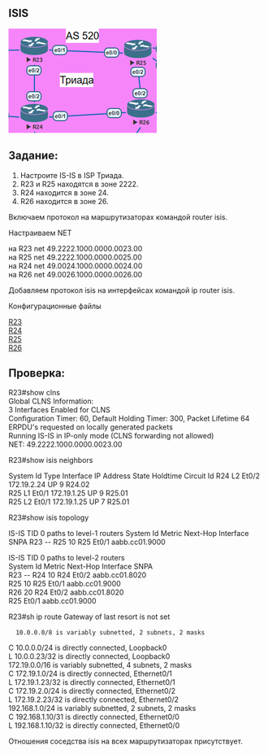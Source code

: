 ## ISIS  

![](Topology.PNG)  

## Задание:

1. Настроите IS-IS в ISP Триада.
2. R23 и R25 находятся в зоне 2222.
3. R24 находится в зоне 24.
4. R26 находится в зоне 26.

Включаем протокол на маршрутизаторах командой router isis.

Настраиваем NET  

на R23 net 49.2222.1000.0000.0023.00  
на R25 net 49.2222.1000.0000.0025.00  
на R24 net 49.0024.1000.0000.0024.00  
на R26 net 49.0026.1000.0000.0026.00

Добавляем протокол isis на интерфейсах командой ip router isis.

Конфигурационные файлы  

[R23](../Lab7/R23.txt)   
[R24](../Lab7/R24.txt)   
[R25](../Lab7/R25.txt)   
[R26](../Lab7/R26.txt)    

## Проверка:

R23#show clns  
Global CLNS Information:  
  3 Interfaces Enabled for CLNS  
  Configuration Timer: 60, Default Holding Timer: 300, Packet Lifetime 64  
  ERPDU's requested on locally generated packets  
  Running IS-IS in IP-only mode (CLNS forwarding not allowed)  
  NET: 49.2222.1000.0000.0023.00  

R23#show isis neighbors

System Id      Type Interface   IP Address      State Holdtime Circuit Id
R24            L2   Et0/2       172.19.2.24     UP    9        R24.02           
R25            L1   Et0/1       172.19.1.25     UP    9        R25.01           
R25            L2   Et0/1       172.19.1.25     UP    7        R25.01 

R23#show isis topology

IS-IS TID 0 paths to level-1 routers
System Id            Metric     Next-Hop             Interface   SNPA
R23                  --
R25                  10         R25                  Et0/1       aabb.cc01.9000

IS-IS TID 0 paths to level-2 routers  
System Id            Metric     Next-Hop             Interface   SNPA  
R23                  --
R24                  10         R24                  Et0/2       aabb.cc01.8020  
R25                  10         R25                  Et0/1       aabb.cc01.9000  
R26                  20         R24                  Et0/2       aabb.cc01.8020  
                                R25                  Et0/1       aabb.cc01.9000  

R23#sh ip route
Gateway of last resort is not set  

      10.0.0.0/8 is variably subnetted, 2 subnets, 2 masks  
C        10.0.0.0/24 is directly connected, Loopback0  
L        10.0.0.23/32 is directly connected, Loopback0  
      172.19.0.0/16 is variably subnetted, 4 subnets, 2 masks  
C        172.19.1.0/24 is directly connected, Ethernet0/1  
L        172.19.1.23/32 is directly connected, Ethernet0/1  
C        172.19.2.0/24 is directly connected, Ethernet0/2  
L        172.19.2.23/32 is directly connected, Ethernet0/2  
      192.168.1.0/24 is variably subnetted, 2 subnets, 2 masks  
C        192.168.1.10/31 is directly connected, Ethernet0/0  
L        192.168.1.10/32 is directly connected, Ethernet0/0  

Отношения соседства isis на всех маршрутизаторах присутствует.

